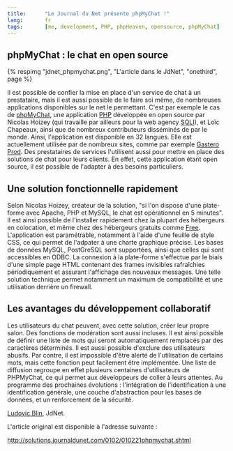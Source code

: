 ```yaml
---
title:      "Le Journal du Net présente phpMyChat !"
lang:       fr
tags:       [me, development, PHP, phpHeaven, opensource, phpMyChat]
---
```



## phpMyChat : le chat en open source

{% respimg "jdnet_phpmychat.png", "L'article dans le JdNet", "onethird", page %}

Il est possible de confier la mise en place d'un service de chat à un prestataire, mais il est aussi possible de le faire soi même, de nombreuses applications disponibles sur le net le permettant. C'est par exemple le cas de [phpMyChat](http://www.phpheaven.net/phpmychat:home), une application [PHP](http://www.php.net/) développée en open source par Nicolas Hoizey (qui travaille par ailleurs pour la web agency [SQLI](http://www.sqli.fr/)), et Loïc Chapeaux, ainsi que de nombreux contributeurs disséminés de par le monde. Ainsi, l'application est disponible en 32 langues. Elle est actuellement utilisée par de nombreux sites, comme par exemple [Gastero Prod](http://www.gasteroprod.com/). Des prestataires de services l'utilisent aussi pour mettre en place des solutions de chat pour leurs clients. En effet, cette application étant open source, il est possible de l'adapter à des besoins particuliers.

## Une solution fonctionnelle rapidement

Selon Nicolas Hoizey, créateur de la solution, "si l'on dispose d'une plate-forme avec Apache, PHP et MySQL, le chat est opérationnel en 5 minutes". Il est ainsi possible de l'installer rapidement chez la plupart des hébergeurs en colocation, et même chez des hébergeurs gratuits comme [Free](http://www.free.fr/). L'application est paramétrable, notamment à l'aide d'une feuille de style CSS, ce qui permet de l'adpater à une charte graphique précise. Les bases de données MySQL, PostGreSQL sont supportées, ainsi que celles qui sont accessibles en ODBC. La connexion à la plate-forme s'effectue par le biais d'une simple page HTML contenant des frames invisibles rafraîchies périodiquement et assurant l'affichage des nouveaux messages. Une telle solution technique permet notamment un maximum de compatibilité et une utilisation derrière un firewall.

## Les avantages du développement collaboratif

Les utilisateurs du chat peuvent, avec cette solution, créer leur propre salon. Des fonctions de modération sont aussi incluses. Il est ainsi possible de définir une liste de mots qui seront automatiquement remplacés par des caractères déterminés. Il est aussi possible d'exclure des utilisateurs abusifs. Par contre, il est impossible d'être alerté de l'utilisation de certains mots, mais cette fonction peut facilement être implémentée. Une liste de diffusion regroupe en effet plusieurs centaines d'utilisateurs de PHPMyChat, ce qui permet aux développeurs de coller à leurs attentes. Au programme des prochaines évolutions : l'intégration de l'identification à une identification générale, une couche d'abstraction pour les bases de données, et un renforcement de la sécurité.

[Ludovic Blin](http://solutions.journaldunet.com/contact/redaction.shtml), JdNet.

L'article original est disponible à l'adresse suivante :

<http://solutions.journaldunet.com/0102/010221phpmychat.shtml>
